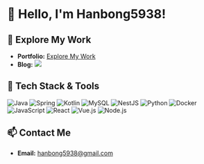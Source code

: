 # 👋 Hello, I'm Hanbong5938!


## 🌟 Explore My Work

- **Portfolio:** [Explore My Work](https://hanbong5938.github.io/portfolio/)
- **Blog:** [![](https://img.shields.io/badge/-Tistory%20-black?style=flat-square&logo=tistory)](https://uriu.tistory.com/)


## 🔧 Tech Stack & Tools

![Java](https://img.shields.io/badge/-Java-181717?style=flat-square&logo=java)
![Spring](https://img.shields.io/badge/-Spring-181717?style=flat-square&logo=spring)
![Kotlin](https://img.shields.io/badge/-Kotlin-181717?style=flat-square&logo=kotlin)
![MySQL](https://img.shields.io/badge/-MySQL-181717?style=flat-square&logo=mysql)
![NestJS](https://img.shields.io/badge/-NestJS-181717?style=flat-square&logo=nestjs)
![Python](https://img.shields.io/badge/-Python-181717?style=flat-square&logo=python)
![Docker](https://img.shields.io/badge/-Docker-181717?style=flat-square&logo=docker)
![JavaScript](https://img.shields.io/badge/-JavaScript-181717?style=flat-square&logo=javascript)
![React](https://img.shields.io/badge/-React-181717?style=flat-square&logo=react)
![Vue.js](https://img.shields.io/badge/-Vue.js-181717?style=flat-square&logo=vue.js)
![Node.js](https://img.shields.io/badge/-Node.js-181717?style=flat-square&logo=node.js)



## 📫 Contact Me

- **Email:** hanbong5938@gmail.com


